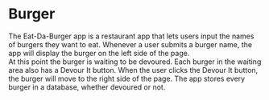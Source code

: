 # Burger
The Eat-Da-Burger app is a restaurant app that lets users input the names of burgers they want to eat. 
Whenever a user submits a burger name, the app will display the burger on the left side of the page.  
At this point the  burger is waiting to be devoured. Each burger in the waiting area also has a Devour It button. 
When the user clicks the Devour It button, the burger will move to the right side of the page. 
The app stores every burger in a database, whether devoured or not.
